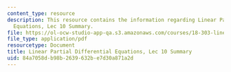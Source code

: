 ```yaml
---
content_type: resource
description: This resource contains the information regarding Linear Partial Differential
  Equations, Lec 10 Summary.
file: https://ol-ocw-studio-app-qa.s3.amazonaws.com/courses/18-303-linear-partial-differential-equations-analysis-and-numerics-fall-2014/84a7058db98b2639632be7d30a871a2d_MIT18_303F14_Lecture10.pdf
file_type: application/pdf
resourcetype: Document
title: Linear Partial Differential Equations, Lec 10 Summary
uid: 84a7058d-b98b-2639-632b-e7d30a871a2d
---
```

